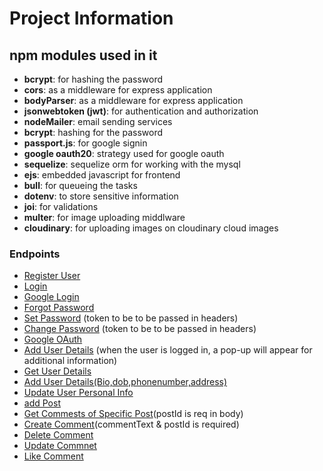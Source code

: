 # Project Information

## npm modules used in it

- **bcrypt**: for hashing the password
- **cors**: as a middleware for express application
- **bodyParser**: as a middleware for express application
- **jsonwebtoken (jwt)**: for authentication and authorization
- **nodeMailer**: email sending services
- **bcrypt**: hashing for the password
- **passport.js**: for google signin
- **google oauth20**: strategy used for google oauth
- **sequelize**: sequelize orm for working with the mysql
- **ejs**: embedded javascript for frontend
- **bull**: for queueing the tasks
- **dotenv**: to store sensitive information
- **joi**: for validations
- **multer**: for image uploading middlware
- **cloudinary**: for uploading images on cloudinary cloud images

### Endpoints

- [Register User](http://192.168.1.64:8080/api/auth/user/register-user)
- [Login](http://192.168.1.64:8080/api/auth/user/login)
- [Google Login](http://192.168.1.64:8080/api/auth/user/google/login)
- [Forgot Password](http://192.168.1.64:8080/api/user/forgot-password)
- [Set Password](http://192.168.1.64:8080/api/user/setnew-password) (token to be to be passed in headers)
- [Change Password](http://192.168.1.64:8080/api/user/change-password) (token to be to be passed in headers)
- [Google OAuth](http://localhost:8080/api/auth/user/auth/google)
- [Add User Details](http://localhost:8080/api/user/add-extradetails) (when the user is logged in, a pop-up will appear for additional information)
- [Get User Details](http://localhost:8080/api/user/user-extradetails)
- [Add User Details(Bio,dob,phonenumber,address)](http://localhost:8080/api/user/user-details)
- [Update User Personal Info](http://localhost:8080/api/user/user-personal)
- [add Post](http://localhost:8080/api/user/add-post)
- [Get Commests of Specific Post](http://localhost:8080/api/user/post/comment)(postId is req in body)
- [Create Comment](http://localhost:8080/api/user/post/comment)(commentText & postId is required)
- [Delete Comment](http://localhost:8080/api/user/post/comment/:postId)
- [Update Commnet](http://localhost:8080/api/user/post/comment/:postId)
- [Like Comment](http://localhost:8080/api/user/post/like)
